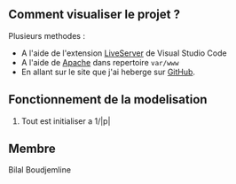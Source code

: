 ## Comment visualiser le projet ?
Plusieurs methodes :
* A l'aide de l'extension [LiveServer](https://marketplace.visualstudio.com/items?itemName=ritwickdey.LiveServer) de Visual Studio Code
* A l'aide de [Apache](https://httpd.apache.org/) dans repertoire `var/www`
* En allant sur le site que j'ai heberge sur [GitHub](https://lalbi94.github.io/PageRank_Visualizer/index.html).

## Fonctionnement de la modelisation
1. Tout est initialiser a 1/|p|

## Membre
Bilal Boudjemline
  